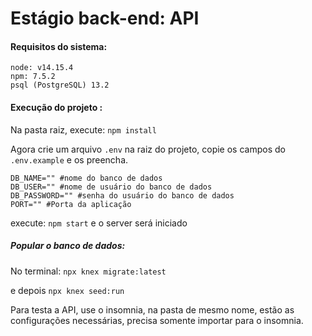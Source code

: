 # Estágio back-end: API

#### Requisitos do sistema:

```shell
node: v14.15.4
npm: 7.5.2
psql (PostgreSQL) 13.2
```

#### Execução do projeto :

Na pasta raiz, execute: `npm install`

Agora crie um arquivo `.env` na raiz do projeto, copie os campos do `.env.example`  e os preencha.

```shell
DB_NAME="" #nome do banco de dados
DB_USER="" #nome de usuário do banco de dados
DB_PASSWORD="" #senha do usuário do banco de dados 
PORT="" #Porta da aplicação
```

execute: `npm start` e o server será iniciado



##### Popular o banco de dados:

No terminal: `npx knex migrate:latest`

e depois `npx knex seed:run`



Para testa a API, use o insomnia, na pasta de mesmo nome, estão as configurações necessárias, precisa somente importar para o insomnia. 
















